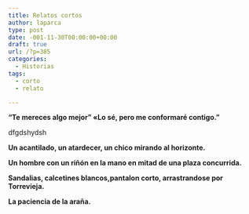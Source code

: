 ```yaml
---
title: Relatos cortos
author: laparca
type: post
date: -001-11-30T00:00:00+00:00
draft: true
url: /?p=385
categories:
  - Historias
tags:
  - corto
  - relato

---
```

**“Te mereces algo mejor” «Lo sé, pero me conformaré contigo.”**

dfgdshydsh

**Un acantilado, un atardecer, un chico mirando al horizonte.**

**Un hombre con un riñón en la mano en mitad de una plaza concurrida.**

**Sandalias, calcetines blancos,pantalon corto, arrastrandose por Torrevieja.**

**La paciencia de la araña.**